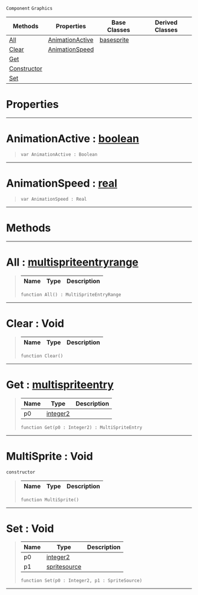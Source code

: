  `Component` `Graphics`



|Methods|Properties|Base Classes|Derived Classes|
|---|---|---|---|
|[ All](https://plasmaengine.github.io/PlasmaDocs/Plasma1/C++/code_reference/class_reference/multisprite.markdown#all-plasma-engine-document)|[ AnimationActive](https://plasmaengine.github.io/PlasmaDocs/Plasma1/C++/code_reference/class_reference/multisprite.markdown#animationactive-plasma-eng)|[basesprite](https://plasmaengine.github.io/PlasmaDocs/Plasma1/C++/code_reference/class_reference/basesprite.markdown)| |
|[ Clear](https://plasmaengine.github.io/PlasmaDocs/Plasma1/C++/code_reference/class_reference/multisprite.markdown#clear-void)|[ AnimationSpeed](https://plasmaengine.github.io/PlasmaDocs/Plasma1/C++/code_reference/class_reference/multisprite.markdown#animationspeed-plasma-engi)| | |
|[ Get](https://plasmaengine.github.io/PlasmaDocs/Plasma1/C++/code_reference/class_reference/multisprite.markdown#get-plasma-engine-document)| | | |
|[ Constructor](https://plasmaengine.github.io/PlasmaDocs/Plasma1/C++/code_reference/class_reference/multisprite.markdown#multisprite-void)| | | |
|[ Set](https://plasmaengine.github.io/PlasmaDocs/Plasma1/C++/code_reference/class_reference/multisprite.markdown#set-void)| | | |


 #  Properties


---  
 #  AnimationActive : [boolean](https://plasmaengine.github.io/PlasmaDocs/Plasma1/C++/code_reference/lightning_base_types/boolean.markdown)

> 
> ``` lang=cpp, name=Lightning
> var AnimationActive : Boolean


---  
 #  AnimationSpeed : [real](https://plasmaengine.github.io/PlasmaDocs/Plasma1/C++/code_reference/lightning_base_types/real.markdown)

> 
> ``` lang=cpp, name=Lightning
> var AnimationSpeed : Real


---  
 #  Methods


---  
 #  All : [multispriteentryrange](https://plasmaengine.github.io/PlasmaDocs/Plasma1/C++/code_reference/class_reference/multispriteentryrange.markdown)

> 
> |Name|Type|Description|
> |---|---|---|
> ``` lang=cpp, name=Lightning
> function All() : MultiSpriteEntryRange
> ``` 


---  
 #  Clear : Void

> 
> |Name|Type|Description|
> |---|---|---|
> ``` lang=cpp, name=Lightning
> function Clear()
> ``` 


---  
 #  Get : [multispriteentry](https://plasmaengine.github.io/PlasmaDocs/Plasma1/C++/code_reference/class_reference/multispriteentry.markdown)

> 
> |Name|Type|Description|
> |---|---|---|
> |p0|[integer2](https://plasmaengine.github.io/PlasmaDocs/Plasma1/C++/code_reference/lightning_base_types/integer2.markdown)| |
> ``` lang=cpp, name=Lightning
> function Get(p0 : Integer2) : MultiSpriteEntry
> ``` 


---  
 #  MultiSprite : Void

 `constructor`

> 
> |Name|Type|Description|
> |---|---|---|
> ``` lang=cpp, name=Lightning
> function MultiSprite()
> ``` 


---  
 #  Set : Void

> 
> |Name|Type|Description|
> |---|---|---|
> |p0|[integer2](https://plasmaengine.github.io/PlasmaDocs/Plasma1/C++/code_reference/lightning_base_types/integer2.markdown)| |
> |p1|[spritesource](https://plasmaengine.github.io/PlasmaDocs/Plasma1/C++/code_reference/class_reference/spritesource.markdown)| |
> ``` lang=cpp, name=Lightning
> function Set(p0 : Integer2, p1 : SpriteSource)
> ``` 


---  
 

 